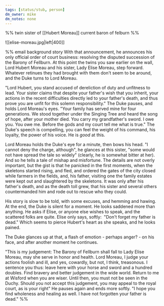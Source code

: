 ```yaml
---
tags: [status/stub, person]
dm_owner: mike
dm_notes: none
---
```


%% twin sister of [[Hubert Moreau]] current baron of felburn %%

![[elise-moreau.jpg|left|400]]


%% email background story
With that announcement, he announces his only official order of court business: resolving the disputed succession of the Barony of Fellburn. At this point the twins you saw earlier on the wall, Lord Hubert Moreau and his sister, Lady Elise Moreau, step forward. Whatever retinues they had brought with them don't seem to be around, and the Duke turns to Lord Moreau.
  
"Lord Hubert, you stand accused of dereliction of duty and unfitness to lead. Your sister claims that despite your father's wish that you inherit, your actions in the recent difficulties directly led to your father's death, and thus prove you are unfit for this solemn responsibility." The Duke pauses, and holds Lord Moreau's eyes. "Your family has served mine for four generations. We stood together under the Singing Tree and heard the song of hope, after your mother died. You carry my grandfather's sword. I owe you. You owe me. Before the gods and my court tell me what is true." The Duke's speech is compelling, you can feel the weight of his command, his loyalty, the power of his voice. He is _good_ at this. 

  
Lord Moreau holds the Duke's eye for a minute, then bows his head. "I cannot deny the charge, although", he glances at this sister, "some would not have spread the tale so widely" (clearly, he is somewhat bitter at her). And so he tells a tale of mishap and misfortune. The details are not overly important, but the gist is that he panicked in the first moments, when the skeletons started rising, and fled, and ordered the gates of the city closed while farmers in the fields, and, his father, visiting one the family estates were kept out and slaughtered by the skeletons. It was only after his father's death, and as the death toll grew, that his sister and several others countermanded him and rode out to rescue who they could.

  

His story is slow to be told, with some excuses, and hemming and hawing. At the end, the Duke is silent for a moment. He looks saddened more than anything. He asks if Elise, or anyone else wishes to speak, and the scattered folks are quite. Elise only says, softly:  "Don't forget my father is dead." Which seems to pierce Hubert's heart as she speaks, and he looks pained.

  

The Duke glances up at that, a flash of emotion - perhaps anger? - on his face, and after another moment he continues. 

  

"This is my judgement: The Barony of Fellburn shall fall to Lady Elise Moreau, may she serve in honor and health. Lord Moreau, I judge your actions foolish and ill, and yes, cowardly, but not, I think, treasonous. I sentence you thus: leave here with your horse and sword and a hundred doubles. Find bravery and better judgement in the wide world. Return to me at Wisford when you are wiser. Until then, you must not be seen in the Duchy. Should you not accept this judgement, you may appeal to the royal court, as is your right" He pauses again and ends more softly. "I hope you find wholeness and healing as well. I have not forgotten your father is dead."
%%